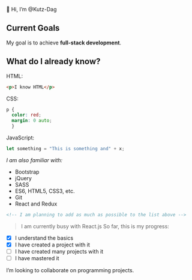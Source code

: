 👋 Hi, I’m @Kutz-Dag
<!-- full name is Kutbudien, but call me Kutz --->
## Current Goals

My goal is to achieve **full-stack development**.

## What do I already know?

HTML:
```HTML
<p>I know HTML</p>
```

CSS:
```CSS
p {
  color: red;
  margin: 0 auto;
  }
```

JavaScript:
```JavaScript
let something = "This is something and" + x;
```

*I am also familiar with:*
* Bootstrap
* jQuery
* SASS
* ES6, HTML5, CSS3, etc.
* Git
* React and Redux

```HTML
<!-- I am planning to add as much as possible to the list above -->
```


> I am currently busy with React.js
So far, this is my progress:
- [x] I understand the basics
- [x] I have created a project with it
- [ ] I have created many projects with it
- [ ] I have mastered it

I’m looking to collaborate on programming projects. <!-- in the future, obviously --->

<!---
Kutz-Dag/Kutz-Dag is a ✨ special ✨ repository because its `README.md` (this file) appears on your GitHub profile.
You can click the Preview link to take a look at your changes. I am not used to GitHub by the way. I really hope to find a place where I can learn how to use it better.
--->

